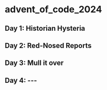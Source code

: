 # advent_of_code_2024

## Day 1: Historian Hysteria
## Day 2: Red-Nosed Reports
## Day 3: Mull it over 
## Day 4: --- 
